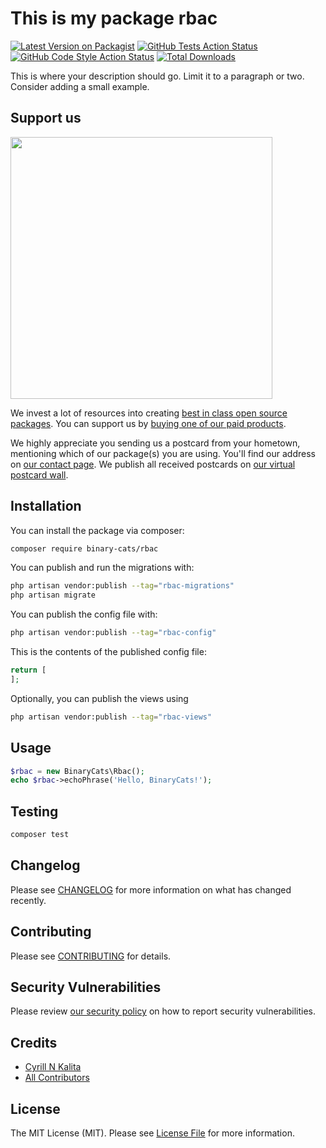 # This is my package rbac

[![Latest Version on Packagist](https://img.shields.io/packagist/v/binary-cats/rbac.svg?style=flat-square)](https://packagist.org/packages/binary-cats/rbac)
[![GitHub Tests Action Status](https://img.shields.io/github/actions/workflow/status/binary-cats/rbac/run-tests.yml?branch=main&label=tests&style=flat-square)](https://github.com/binary-cats/rbac/actions?query=workflow%3Arun-tests+branch%3Amain)
[![GitHub Code Style Action Status](https://img.shields.io/github/actions/workflow/status/binary-cats/rbac/fix-php-code-style-issues.yml?branch=main&label=code%20style&style=flat-square)](https://github.com/binary-cats/rbac/actions?query=workflow%3A"Fix+PHP+code+style+issues"+branch%3Amain)
[![Total Downloads](https://img.shields.io/packagist/dt/binary-cats/rbac.svg?style=flat-square)](https://packagist.org/packages/binary-cats/rbac)

This is where your description should go. Limit it to a paragraph or two. Consider adding a small example.

## Support us

[<img src="https://github-ads.s3.eu-central-1.amazonaws.com/rbac.jpg?t=1" width="419px" />](https://spatie.be/github-ad-click/rbac)

We invest a lot of resources into creating [best in class open source packages](https://spatie.be/open-source). You can support us by [buying one of our paid products](https://spatie.be/open-source/support-us).

We highly appreciate you sending us a postcard from your hometown, mentioning which of our package(s) you are using. You'll find our address on [our contact page](https://spatie.be/about-us). We publish all received postcards on [our virtual postcard wall](https://spatie.be/open-source/postcards).

## Installation

You can install the package via composer:

```bash
composer require binary-cats/rbac
```

You can publish and run the migrations with:

```bash
php artisan vendor:publish --tag="rbac-migrations"
php artisan migrate
```

You can publish the config file with:

```bash
php artisan vendor:publish --tag="rbac-config"
```

This is the contents of the published config file:

```php
return [
];
```

Optionally, you can publish the views using

```bash
php artisan vendor:publish --tag="rbac-views"
```

## Usage

```php
$rbac = new BinaryCats\Rbac();
echo $rbac->echoPhrase('Hello, BinaryCats!');
```

## Testing

```bash
composer test
```

## Changelog

Please see [CHANGELOG](CHANGELOG.md) for more information on what has changed recently.

## Contributing

Please see [CONTRIBUTING](CONTRIBUTING.md) for details.

## Security Vulnerabilities

Please review [our security policy](../../security/policy) on how to report security vulnerabilities.

## Credits

- [Cyrill N Kalita](https://github.com/cyrillkalita)
- [All Contributors](../../contributors)

## License

The MIT License (MIT). Please see [License File](LICENSE.md) for more information.
